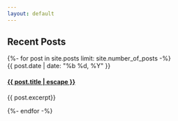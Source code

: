 ```yaml
---
layout: default
---
```


<h2 class="posts-item-note" aria-label="Recent Posts">Recent Posts</h2>
{%- for post in site.posts limit: site.number_of_posts -%}
<article class="post-item">
  <span class="post-item-date">{{ post.date | date: "%b %d, %Y" }}</span>
  <h4 class="post-item-title">
    <a href="{{ post.url }}">{{ post.title | escape }}</a>
  </h4>
</article>

<article class="post-item">
  <span class="post-item-date"></span>
  <span class="post-item-date">
  <a><p>{{ post.excerpt}}</p> </a>
  </span>
</article>

{%- endfor -%}
